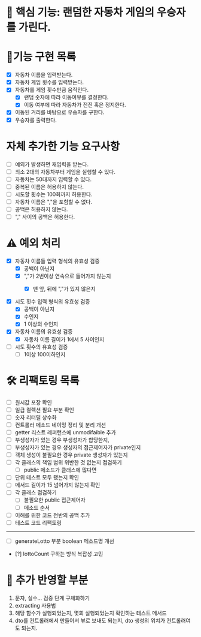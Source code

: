 # 📌 핵심 기능: 랜덤한 자동차 게임의 우승자를 가린다.

# 📝기능 구현 목록

- [x] 자동차 이름을 입력받는다.
- [x] 자동차 게임 횟수를 입력받는다.
- [x] 자동차를 게임 횟수만큼 움직인다.
    - [x] 랜덤 숫자에 따라 이동여부를 결정한다.
    - [x] 이동 여부에 따라 자동차가 전진 혹은 정지한다.
- [x] 이동된 거리를 바탕으로 우승자를 구한다.
- [x] 우승자를 출력한다.

# 자체 추가한 기능 요구사항

- [ ] 예외가 발생하면 재입력을 받는다.
- [ ] 최소 2대의 자동차부터 게임을 실행할 수 있다.
- [ ] 자동차는 50대까지 입력할 수 있다.
- [ ] 중복된 이름은 허용하지 않는다.
- [ ] 시도할 횟수는 100회까지 허용한다.
- [ ] 자동차 이름은 ","을 포함할 수 없다.
- [ ] 공백은 허용하지 않는다.
- [ ] "," 사이의 공백은 허용한다.

# ⚠️ 예외 처리

- [x] 자동차 이름들 입력 형식의 유효성 검증
  - [x] 공백이 아닌지
  - [x] ","가 2번이상 연속으로 들어가지 않는지
    - [x] 맨 앞, 뒤에 ","가 있지 않은지


- [x] 시도 횟수 입력 형식의 유효성 검증
    - [x] 공백이 아닌지
    - [x] 수인지
    - [x] 1 이상의 수인지

-[x] 자동차 이름의 유효성 검증
    - [x] 자동차 이름 길이가 1에서 5 사이인지

-[ ] 시도 횟수의 유효성 검증
    - [ ] 1이상 100이하인지

# 🛠 리팩토링 목록

- [ ] 원시값 포장 확인
- [ ] 일급 컬렉션 필요 부분 확인
- [ ] 숫자 리터럴 상수화
- [ ] 컨트롤러 메소드 네이밍 정리 및 분리 개선
- [ ] getter 리스트 레퍼런스에 unmodifaible 추가
- [ ] 부생성자가 있는 경우 부생성자가 합당한지,
- [ ] 부생성자가 있는 경우 생성자의 접근제어자가 private인지
- [ ] 객체 생성이 불필요한 경우 private 생성자가 있는지
- [ ] 각 클래스의 책임 범위 위반한 것 없는지 점검하기
    - [ ] public 메소드가 클래스에 많다면
- [ ] 단위 테스트 모두 됐는지 확인
- [ ] 메서드 길이가 15 넘어가지 않는지 확인
- [ ] 각 클래스 점검하기
    - [ ] 불필요한 public 접근제어자
    - [ ] 메소드 순서
- [ ] 이해를 위한 코드 전반의 공백 추가
- [ ] 테스트 코드 리팩토링

----

- [ ] generateLotto 부분 boolean 메소드명 개선
- [?] lottoCount 구하는 방식 복잡성 고민

# 🧐 추가 반영할 부분

1. 문자, 실수... 검증 단계 구체화하기
2. extracting 사용법
3. 해당 함수가 실행되었는지, 몇회 실행되었는지 확인하는 테스트 메서드
4. dto를 컨트롤러에서 만들어서 뷰로 보내도 되는지, dto 생성의 위치가 컨트롤러여도 되는지.
